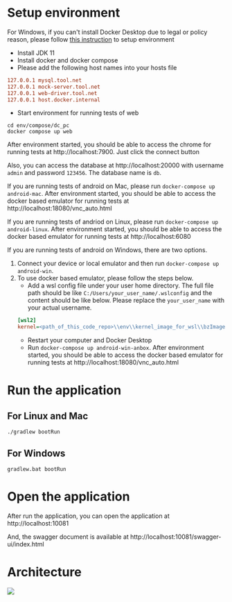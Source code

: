 # Setup environment

For Windows, if you can't install Docker Desktop due to legal or policy reason, please
follow [this instruction](windows_without_docker_desktop.md) to setup environment

* Install JDK 11
* Install docker and docker compose
* Please add the following host names into your hosts file

```ini
127.0.0.1 mysql.tool.net
127.0.0.1 mock-server.tool.net
127.0.0.1 web-driver.tool.net
127.0.0.1 host.docker.internal
```

* Start environment for running tests of web

```shell
cd env/compose/dc_pc
docker compose up web
```

After environment started, you should be able to access the chrome for running tests at http://localhost:7900. Just
click the connect button

Also, you can access the database at http://localhost:20000 with username `admin` and password `123456`. The database
name is `db`.

If you are running tests of android on Mac, please run `docker-compose up android-mac`. After environment started, you
should be able to access the docker based emulator for running tests at http://localhost:18080/vnc_auto.html

If you are running tests of andriod on Linux, please run `docker-compose up android-linux`. After environment started,
you should be able to access the docker based emulator for running tests at http://localhost:6080

If you are running tests of android on Windows, there are two options. 
1. Connect your device or local emulator and then run `docker-compose up android-win`.
2. To use docker based emulator, please follow the steps below.
    * Add a wsl config file under your user home directory. The full file path should be like `C:/Users/your_user_name/.wslconfig` and the content should be like below. Please replace the `your_user_name` with your actual username.
    ```ini
    [wsl2]
    kernel=<path_of_this_code_repo>\\env\\kernel_image_for_wsl\\bzImage
    ```
    * Restart your computer and Docker Desktop
    * Run `docker-compose up android-win-anbox`. After environment started, you should be able to access the docker based emulator for running tests at http://localhost:18080/vnc_auto.html

# Run the application

## For Linux and Mac

```shell
./gradlew bootRun
```

## For Windows

```shell
gradlew.bat bootRun
```

# Open the application

After run the application, you can open the application at http://localhost:10081

And, the swagger document is available at http://localhost:10081/swagger-ui/index.html

# Architecture

![](arch.jpg)
